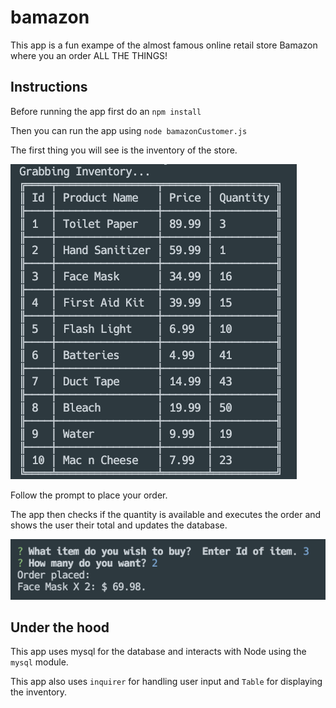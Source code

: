 # bamazon

This app is a fun exampe of the almost famous online retail store Bamazon where you an order ALL THE THINGS!

## Instructions

Before running the app first do an `npm install`

Then you can run the app using `node bamazonCustomer.js`

The first thing you will see is the inventory of the store.

![image](/assets/images/img1.png)

Follow the prompt to place your order.

The app then checks if the quantity is available and executes the order and shows the user their total and updates the database.

![image](/assets/images/img2.png)

## Under the hood

This app uses mysql for the database and interacts with Node using the `mysql` module.

This app also uses `inquirer` for handling user input and `Table` for displaying the inventory.
